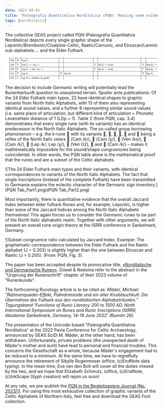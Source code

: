 ```yaml
---
date: 2023-08-01
title: "Paleografia Quantitativa Norditalica (PQN): Massing some evidence, Missing some conference"
tags: [northitalic]
---
```

The collective GEAS project called PQN (Paleografia Quantitativa Norditalica) depicts every single graphic shape of the Lepontic/Brembonic/Cisalpine-Celtic, Raetic/Camunic, and Etruscan/Lemnic sub-alphabets.... and the Elder Futhark. 

![Excerpt of the 40-page long PQN tables](EinsichtPQN.png)

The decision to include Germanic writing will potentially lead the Runenherkunft question to unexplored terrain. Spoiler ante publicationis: Of the 24 Elder Futhark main types, 22 have identical shapes to graphic variants from North Italic Alphabets, with 13 of them also representing identical sound values, and a further 8 representing similar sound values (i.e. same place of articulation, but different kind of articulation = Phonetic Levenshtein distance of 1 (LDp = 1). Table 2 (from PQN, cap. 3.4) demonstrates that every single rune (with its variants) has an identical predecessor in the North Italic Alphabets. The so-called group borrowing phenomenon – e.g. the k-rune  with its variants , , , ,  and  being a reflex of the North Italic velars  (Cam /k/),  (Cam /χ/),  (Ven /ks/),  (Cam /k/),  (Lep /k/; Lep /χ/),  (Ven G2),  and  (Cam /k/) – makes it mathematically impossible for the sound/shape congruencies being coincidental. In other words, the PQN table alone is the mathematical proof that the runes and are a subset of the Celtic alphabets.

![The 24 Elder Futhark main types and their variants, with identical correspondences to variants of the North Italic Alphabets. The fact that single inscriptions (instead of the complete Futhark) have been transmitted to Germania explains the eclectic character of the Germanic sign inventory.](PQN Tab_Part1.png)(PQN Tab_Part2.png)

Most importantly, there is quantitative evidence that the overall Jaccard Index between elder futhark Runes and, for example, Lepontic, is higher than some of the Jaccard Indices among the North Italic Alphabets themselves! This again forces us to consider the Germanic runes to be part of the North Italic alphabetic realm. Together with other arguments, we will present an overall rune origin theory at the ISRRI conference in Sankelmark, Germany. 

![Subset congruence ratio calculated by Jaccard Index. Example: The graphematic correspondence between the Elder Futhark and the Raetic alphabet (J = 0.203) is slightly higher than the one between Etruscan and Raetic (J = 0.200). (From: PQN, Fig. 3).

The paper has been accepted despite its provocative title, [«Norditalische und Germanische Runen»]( https://www.isrri2022.uni-kiel.de/abstracts/#m%C3%A4der). Düwel & Nedoma refer to the abstract in the "Ursprung der Runenschrift" chapter of their 2023 volume of "Runenkunde".

The forthcoming Runology article is to be cited as:
*Mäder, Michael. "Rahmenquader-Effekt, Palindromoide und ein alter Knoblauchkult: Die Übernahme des Futhark aus den norditalischen Alphabetritualen." Tagungsband ’Functions of Runic Literacy 200 to 1500 AD. Ninth International Symposium on Runes and Runic Inscriptions (ISRRI), Akademie Sankelmark, Germany, 14-19 June 2022’ (Runrön 26).*

The presentation of the Unicode-based "Paleografia Quantitativa Norditalica" at the 2022 Pavia Conference for Celtic Archaeology, announced by GEAS SciDi M. Mäder, at the other hand, has been withdrawn. Unfortunately, private problems (the unexpected death of Mäder's mother and aunt) have lead to personal and financial troubles. This concerns the Gesellschaft as a whole, because Mäder's engagement had to be reduced to a minimum. At the same time, we have to regretfully announce the retirement of Sibylle Rogenmoser (office, (c)EndNote data typing). In the mean time, Eva van den Bolt will cover all the duties missed by the two, and we hope that Elizabeth Schmutz, (office, (c)EndNote, (c)InkScape Glyph creation) will rejoin us soon!

At any rate, we pre-publish the [PQN in the Begleitpapiere Journal (No. 2023/1)](https://center-for-decipherment.ch/journal/). For using this most exhaustive collection of graphic variants of the Celtic Alphabets of Northern Italy, feel free and download the GEAS Font collection.
